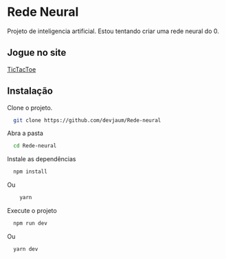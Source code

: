 
# Rede Neural
Projeto de inteligencia artificial.
Estou tentando criar uma rede neural do 0.

## Jogue no site
[TicTacToe](https://devjaum.github.io/Rede-neural/)

## Instalação

Clone o projeto.

```bash
  git clone https://github.com/devjaum/Rede-neural
```
Abra a pasta
```bash
  cd Rede-neural
```
Instale as dependências
```bash
  npm install
```
Ou
```bash
    yarn
```
Execute o projeto
```bash
  npm run dev
```
Ou
```bash
  yarn dev
```
